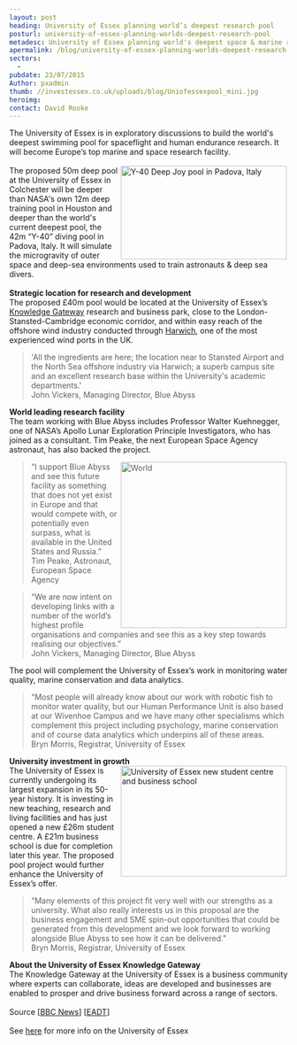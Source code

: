 ```yaml
---
layout: post
heading: University of Essex planning world’s deepest research pool
posturl: university-of-essex-planning-worlds-deepest-research-pool
metadesc: University of Essex planning world's deepest space & marine research pool
apermalink: /blog/university-of-essex-planning-worlds-deepest-research-pool
sectors:
  -  
pubdate: 23/07/2015
Author: pxadmin
thumb: //investessex.co.uk/uploads/blog/Uniofessexpool_mini.jpg
heroimg: 
contact: David Rooke
---
```

<p>The University of Essex is in exploratory discussions to build the world's deepest swimming pool for spaceflight and human endurance research. It will become Europe’s top marine and space research facility.<br/><br/><img alt='Y-40 Deep Joy pool in Padova, Italy' src='http://www.investessex.co.uk/uploads/blog/Divingpoolitaly_300.jpg' style='float:right; height:169px; margin-left:2px; margin-right:2px; width:300px'/>The proposed 50m deep pool at the University of Essex in Colchester will be deeper than NASA's own 12m deep training pool in Houston and deeper than the world's current deepest pool, the 42m “Y-40” diving pool in Padova, Italy. It will simulate the microgravity of outer space and deep-sea environments used to train astronauts &amp; deep sea divers.<br/><br/><strong>Strategic location for research and development</strong><br/>The proposed £40m pool would be located at the University of Essex’s <a href='http://www.investessex.co.uk/studies/place-studies/the-university-of-essex-knowledge-gateway/' target='_blank'>Knowledge Gateway</a> research and business park, close to the London-Stansted-Cambridge economic corridor, and within easy reach of the offshore wind industry conducted through <a href='http://www.investessex.co.uk/studies/place-studies/harwich-international-port/' target='_blank'>Harwich</a>, one of the most experienced wind ports in the UK.</p><blockquote><p>'All the ingredients are here; the location near to Stansted Airport and the North Sea offshore industry via Harwich; a superb campus site and an excellent research base within the University's academic departments.'<br/>John Vickers, Managing Director, Blue Abyss</p></blockquote><p><strong>World leading research facility</strong><br/>The team working with Blue Abyss includes Professor Walter Kuehnegger, one of NASA’s Apollo Lunar Exploration Principle Investigators, who has joined as a consultant. Tim Peake, the next European Space Agency astronaut, has also backed the project.</p><blockquote><img alt='World's deepest pool to be built at University of Essex Knowledge Gateway campus' src='http://www.investessex.co.uk/uploads/blog/Uniofessexpool_300.jpg' style='float:right; height:300px; margin-left:2px; margin-right:2px; width:300px'/><p>“I support Blue Abyss and see this future facility as something that does not yet exist in Europe and that would compete with, or potentially even surpass, what is available in the United States and Russia.”<br/>Tim Peake, Astronaut, European Space Agency</p></blockquote><blockquote><p>“We are now intent on developing links with a number of the world’s highest profile organisations and companies and see this as a key step towards realising our objectives.”<br/>John Vickers, Managing Director, Blue Abyss</p></blockquote><p>The pool will complement the University of Essex’s work in monitoring water quality, marine conservation and data analytics.</p><blockquote><p>“Most people will already know about our work with robotic fish to monitor water quality, but our Human Performance Unit is also based at our Wivenhoe Campus and we have many other specialisms which complement this project including psychology, marine conservation and of course data analytics which underpins all of these areas.<br/>Bryn Morris, Registrar, University of Essex</p></blockquote><p><strong>University investment in growth</strong><br/><img alt='University of Essex new student centre and business school' src='http://www.investessex.co.uk/uploads/blog/Bus_school_1_300.jpg' style='float:right; height:200px; margin-left:2px; margin-right:2px; width:300px'/>The University of Essex is currently undergoing its largest expansion in its 50-year history. It is investing in new teaching, research and living facilities and has just opened a new £26m student centre. A £21m business school is due for completion later this year. The proposed pool project would further enhance the University of Essex’s offer.</p><blockquote><p>“Many elements of this project fit very well with our strengths as a university. What also really interests us in this proposal are the business engagement and SME spin-out opportunities that could be generated from this development and we look forward to working alongside Blue Abyss to see how it can be delivered.”<br/>Bryn Morris, Registrar, University of Essex</p></blockquote><p><strong>About the University of Essex Knowledge Gateway</strong><br/>The Knowledge Gateway at the University of Essex is a business community where experts can collaborate, ideas are developed and businesses are enabled to prosper and drive business forward across a range of sectors.<br/><br/>Source [<a href='http://www.bbc.co.uk/news/uk-england-essex-33606458' target='_blank'>BBC News</a>] [<a href='http://www.eadt.co.uk/news/university_of_essex_puts_forward_plans_for_50m_deep_swimming_pool_1_4163324' target='_blank'>EADT</a>]<br/><br/>See <a href='http://www.investessex.co.uk/studies/place-studies/university-of-essex/' target='_blank'>here</a> for more info on the University of Essex</p>